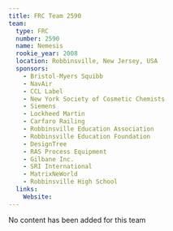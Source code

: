 ```yaml
---
title: FRC Team 2590
team:
  type: FRC
  number: 2590
  name: Nemesis
  rookie_year: 2008
  location: Robbinsville, New Jersey, USA
  sponsors:
    - Bristol-Myers Squibb
    - NavAir
    - CCL Label
    - New York Society of Cosmetic Chemists
    - Siemens
    - Lockheed Martin
    - Carfaro Railing
    - Robbinsville Education Association
    - Robbinsville Education Foundation
    - DesignTree
    - RAS Process Equipment
    - Gilbane Inc.
    - SRI International
    - MatrixNeWorld
    - Robbinsville High School
  links:
    Website: 
---
```

No content has been added for this team